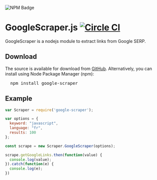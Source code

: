 ![NPM Badge](https://nodei.co/npm/google-scraper.png?downloads=true&downloadRank=true&stars=true)

# GoogleScraper.js [![Circle CI](https://circleci.com/gh/jsnomad/Google-Scraper.svg?style=svg)](https://circleci.com/gh/jsnomad/Google-Scraper)

GoogleScraper is a nodejs module to extract links from Google SERP.

## Download
The source is available for download from
[GitHub](https://github.com/code4funFr/Google-Scraper).
Alternatively, you can install using Node Package Manager (npm):
<pre>
  npm install google-scraper
</pre>

## Example

```javascript
var Scraper = require('google-scraper');

var options = {
  keyword: "javascript",
  language: "fr",
  results: 100
};

const scrape = new Scraper.GoogleScraper(options);

scrape.getGoogleLinks.then(function(value) {
  console.log(value);
}).catch(function(e) {
  console.log(e);
})
```
